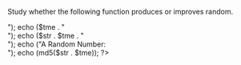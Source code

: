 Study whether the following function produces or improves random.

<?php
$str   = @file_get_contents('/proc/uptime');
$tme   =  microtime(true);
echo ($str . "<br>");
echo ($tme . "<br>");
echo ($str . $tme . "<br>");
echo ("A Random Number: <br>");
echo (md5($str . $tme));
?>

